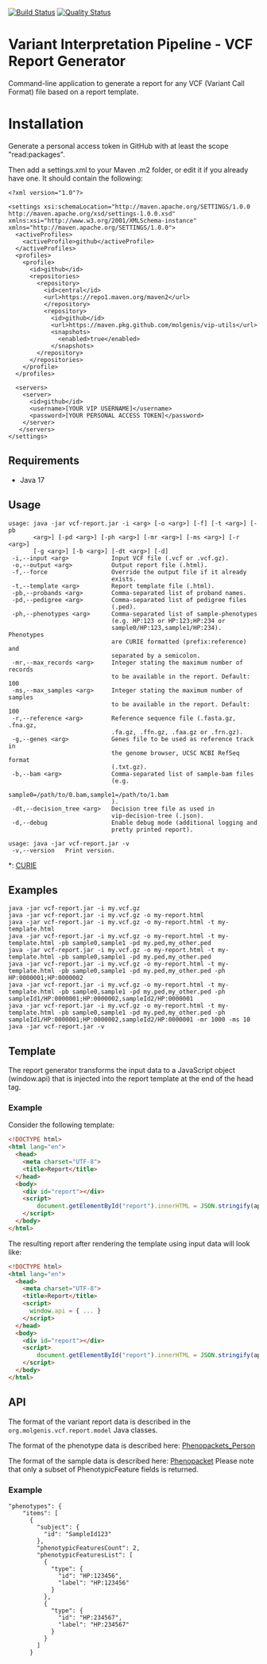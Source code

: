 [![Build Status](https://app.travis-ci.com/molgenis/vip-report.svg?branch=master)](https://app.travis-ci.com/molgenis/vip-report)
[![Quality Status](https://sonarcloud.io/api/project_badges/measure?project=molgenis_vip-report&metric=alert_status)](https://sonarcloud.io/dashboard?id=molgenis_vip-report)
# Variant Interpretation Pipeline - VCF Report Generator
Command-line application to generate a report for any VCF (Variant Call Format) file based on a report template.

# Installation
Generate a personal access token in GitHub with at least the scope "read:packages".

Then add a settings.xml to your Maven .m2 folder, or edit it if you already have one. It should
contain the following:
```
<?xml version="1.0"?>

<settings xsi:schemaLocation="http://maven.apache.org/SETTINGS/1.0.0 http://maven.apache.org/xsd/settings-1.0.0.xsd" xmlns:xsi="http://www.w3.org/2001/XMLSchema-instance" xmlns="http://maven.apache.org/SETTINGS/1.0.0">
  <activeProfiles>
    <activeProfile>github</activeProfile>
  </activeProfiles>
  <profiles>
    <profile>
      <id>github</id>
      <repositories>
        <repository>
          <id>central</id>
          <url>https://repo1.maven.org/maven2</url>
          </repository>
          <repository>
            <id>github</id>
            <url>https://maven.pkg.github.com/molgenis/vip-utils</url>
            <snapshots>
              <enabled>true</enabled>
            </snapshots>
        </repository>
      </repositories>
    </profile>
  </profiles>

  <servers>
    <server>
      <id>github</id>
      <username>[YOUR VIP USERNAME]</username>
      <password>[YOUR PERSONAL ACCESS TOKEN]</password>
    </server>
   </servers>
</settings>
```

## Requirements
- Java 17

## Usage
```
usage: java -jar vcf-report.jar -i <arg> [-o <arg>] [-f] [-t <arg>] [-pb
       <arg>] [-pd <arg>] [-ph <arg>] [-mr <arg>] [-ms <arg>] [-r <arg>]
       [-g <arg>] [-b <arg>] [-dt <arg>] [-d]
 -i,--input <arg>            Input VCF file (.vcf or .vcf.gz).
 -o,--output <arg>           Output report file (.html).
 -f,--force                  Override the output file if it already
                             exists.
 -t,--template <arg>         Report template file (.html).
 -pb,--probands <arg>        Comma-separated list of proband names.
 -pd,--pedigree <arg>        Comma-separated list of pedigree files
                             (.ped).
 -ph,--phenotypes <arg>      Comma-separated list of sample-phenotypes
                             (e.g. HP:123 or HP:123;HP:234 or
                             sample0/HP:123,sample1/HP:234). Phenotypes
                             are CURIE formatted (prefix:reference) and
                             separated by a semicolon.
 -mr,--max_records <arg>     Integer stating the maximum number of records
                             to be available in the report. Default: 100
 -ms,--max_samples <arg>     Integer stating the maximum number of samples
                             to be available in the report. Default: 100
 -r,--reference <arg>        Reference sequence file (.fasta.gz, .fna.gz,
                             .fa.gz, .ffn.gz, .faa.gz or .frn.gz).
 -g,--genes <arg>            Genes file to be used as reference track in
                             the genome browser, UCSC NCBI RefSeq format
                             (.txt.gz).
 -b,--bam <arg>              Comma-separated list of sample-bam files
                             (e.g.
                             sample0=/path/to/0.bam,sample1=/path/to/1.bam
                             ).
 -dt,--decision_tree <arg>   Decision tree file as used in
                             vip-decision-tree (.json).
 -d,--debug                  Enable debug mode (additional logging and
                             pretty printed report).

usage: java -jar vcf-report.jar -v
 -v,--version   Print version.
```
*: [CURIE](https://phenopackets-schema.readthedocs.io/en/latest/resource.html#rstcurie)

## Examples
```
java -jar vcf-report.jar -i my.vcf.gz
java -jar vcf-report.jar -i my.vcf.gz -o my-report.html
java -jar vcf-report.jar -i my.vcf.gz -o my-report.html -t my-template.html
java -jar vcf-report.jar -i my.vcf.gz -o my-report.html -t my-template.html -pb sample0,sample1 -pd my.ped,my_other.ped
java -jar vcf-report.jar -i my.vcf.gz -o my-report.html -t my-template.html -pb sample0,sample1 -pd my.ped,my_other.ped
java -jar vcf-report.jar -i my.vcf.gz -o my-report.html -t my-template.html -pb sample0,sample1 -pd my.ped,my_other.ped -ph HP:0000001;HP:0000002
java -jar vcf-report.jar -i my.vcf.gz -o my-report.html -t my-template.html -pb sample0,sample1 -pd my.ped,my_other.ped -ph sampleId1/HP:0000001;HP:0000002,sampleId2/HP:0000001
java -jar vcf-report.jar -i my.vcf.gz -o my-report.html -t my-template.html -pb sample0,sample1 -pd my.ped,my_other.ped -ph sampleId1/HP:0000001;HP:0000002,sampleId2/HP:0000001 -mr 1000 -ms 10
java -jar vcf-report.jar -v
```
## Template
The report generator transforms the input data to a JavaScript object (window.api) that is injected into the report template at the end of the head tag.
### Example
Consider the following template:
```html
<!DOCTYPE html>
<html lang="en">
  <head>
    <meta charset="UTF-8">
    <title>Report</title>
  </head>
  <body>
    <div id="report"></div>
    <script>
        document.getElementById("report").innerHTML = JSON.stringify(api.data)
    </script>
  </body>
</html>
```
The resulting report after rendering the template using input data will look like:
```html
<!DOCTYPE html>
<html lang="en">
  <head>
    <meta charset="UTF-8">
    <title>Report</title>
    <script>
      window.api = { ... }
    </script>
  </head>
  <body>
    <div id="report"></div>
    <script>
        document.getElementById("report").innerHTML = JSON.stringify(api)
    </script>
  </body>
</html>
```
## API
The format of the variant report data is described in the ```org.molgenis.vcf.report.model``` Java classes.

The format of the phenotype data is described here: [Phenopackets_Person](https://phenopackets-schema.readthedocs.io/en/latest/pedigree.html#person)

The format of the sample data is described here: [Phenopacket](https://phenopackets-schema.readthedocs.io/en/latest/phenopacket.html)
Please note that only a subset of PhenotypicFeature fields is returned.
### Example
```
"phenotypes": {
    "items": [
      {
        "subject": {
          "id": "SampleId123"
        },
        "phenotypicFeaturesCount": 2,
        "phenotypicFeaturesList": [
          {
            "type": {
              "id": "HP:123456",
              "label": "HP:123456"
            }
          },
          {
            "type": {
              "id": "HP:234567",
              "label": "HP:234567"
            }
          }
        ]
      }
```
